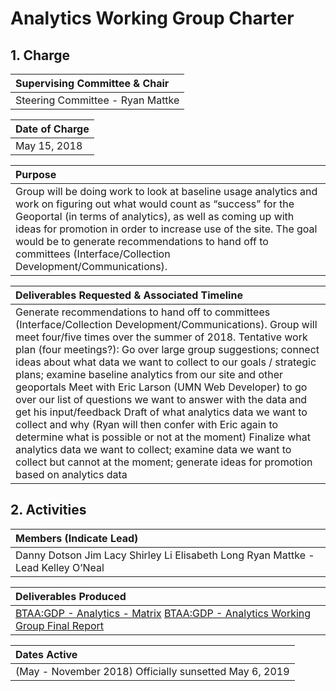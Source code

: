 # Analytics Working Group Charter

## 1\. Charge

| Supervising Committee & Chair |
| :---- |
| Steering Committee \- Ryan Mattke |

| Date of Charge |
| :---- |
| May 15, 2018 |

| Purpose |
| :---- |
| Group will be doing work to look at baseline usage analytics and work on figuring out what would count as “success” for the Geoportal (in terms of analytics), as well as coming up with ideas for promotion in order to increase use of the site. The goal would be to generate recommendations to hand off to committees (Interface/Collection Development/Communications). |

| Deliverables Requested & Associated Timeline |
| :---- |
| Generate recommendations to hand off to committees (Interface/Collection Development/Communications).  Group will meet four/five times over the summer of 2018\. Tentative work plan (four meetings?): Go over large group suggestions; connect ideas about what data we want to collect to our goals / strategic plans; examine baseline analytics from our site and other geoportals Meet with Eric Larson (UMN Web Developer) to go over our list of questions we want to answer with the data and get his input/feedback Draft of what analytics data we want to collect and why (Ryan will then confer with Eric again to determine what is possible or not at the moment) Finalize what analytics data we want to collect; examine data we want to collect but cannot at the moment; generate ideas for promotion based on analytics data  |

## 2\. Activities

| Members (Indicate Lead) |
| :---- |
| Danny Dotson Jim Lacy Shirley Li Elisabeth Long Ryan Mattke \- Lead Kelley O’Neal |

| Deliverables Produced |
| :---- |
| [BTAA:GDP \- Analytics \- Matrix](https://docs.google.com/spreadsheets/d/1j3XO8MTMGAfq5PwpwsTWoILSQZvrlYRE0C5R4XRTsvk/edit?usp=sharing) [BTAA:GDP \- Analytics Working Group Final Report](https://drive.google.com/file/d/1gMahyPBTLxPC9LL7fL7r8spmsBQcsm0v/view?usp=share_link)  |

| Dates Active |
| :---- |
| (May \- November 2018\) Officially sunsetted May 6, 2019 |

